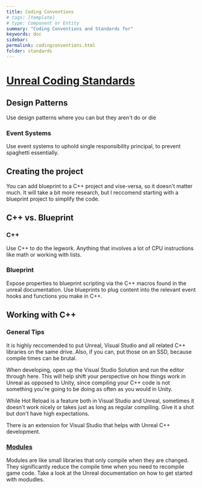 ```yaml
---
title: Coding Conventions
# tags: [template]
# type: Component or Entity
summary: "Coding Conventions and Standards for"
keywords: doc
sidebar:
permalink: codingconventions.html
folder: standards
---
```


# [Unreal Coding Standards](https://docs.unrealengine.com/5.0/en-US/epic-cplusplus-coding-standard-for-unreal-engine/)

## Design Patterns

Use design patterns where you can but they aren't do or die

### Event Systems

Use event systems to uphold single responsibility principal, to prevent spaghetti essentially.

## Creating the project

You can add blueprint to a C++ project and vise-versa, so it doesn't matter much. It will take a bit more research, but I reccomend starting with a blueprint project to simplify the code.

## C++ vs. Blueprint

### C++

Use C++ to do the legwork. Anything that involves a lot of CPU instructions like math or working with lists.

### Blueprint

Expose properties to blueprint scripting via the C++ macros found in the unreal documentation. Use blueprints to plug content into the relevant event hooks and functions you make in C++.

## Working with C++

### General Tips

It is highly reccomended to put Unreal, Visual Studio and all related C++ libraries on the same drive. Also, if you can, put those on an SSD, because compile times can be brutal.

When developing, open up the Visual Studio Solution and run the editor through here. This will help shift your perspective on how things work in Unreal as opposed to Unity, since compiling your C++ code is not something you're going to be doing as often as you would in Unity.

While Hot Reload is a feature both in Visual Studio and Unreal, sometimes it doesn't work nicely or takes just as long as regular compiling. Give it a shot but don't have high expectations.

There is an extension for Visual Studio that helps with Unreal C++ development.

### [Modules](https://www.youtube.com/watch?v=3PBnqC7TxvM&ab_channel=UnrealEngine)

Modules are like small libraries that only compile when they are changed. They significantly reduce the compile time when you need to recompile game code. Take a look at the Unreal documentation on how to get started with modudles.

